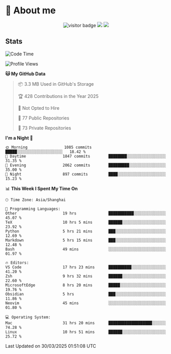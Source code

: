 <!-- ![](https://youpai.roccoshi.top/img/20200804214216.png) -->

# 🧐 About me
 
<p align="center">
<img src="https://visitor-badge.laobi.icu/badge?page_id=Lincest.Lincest&title=hits" alt="visitor badge"/>
<a href="mailto:imroccoshi@gmail.com"><img src="https://img.shields.io/badge/gmail-imroccoshi%40gmail.com-red"></a>
<a href="https://blog.roccoshi.top"><img src="https://img.shields.io/badge/blog-roccoshi-green"></a>
</p>

## Stats

<!--START_SECTION:waka-->
![Code Time](http://img.shields.io/badge/Code%20Time-2%2C374%20hrs%2057%20mins-blue)

![Profile Views](http://img.shields.io/badge/Profile%20Views-0-blue)

**🐱 My GitHub Data** 

> 📦 3.3 MB Used in GitHub's Storage 
 > 
> 🏆 428 Contributions in the Year 2025
 > 
> 🚫 Not Opted to Hire
 > 
> 📜 77 Public Repositories 
 > 
> 🔑 73 Private Repositories 
 > 
**I'm a Night 🦉** 

```text
🌞 Morning                1085 commits        █████░░░░░░░░░░░░░░░░░░░░   18.42 % 
🌆 Daytime                1847 commits        ████████░░░░░░░░░░░░░░░░░   31.35 % 
🌃 Evening                2062 commits        █████████░░░░░░░░░░░░░░░░   35.00 % 
🌙 Night                  897 commits         ████░░░░░░░░░░░░░░░░░░░░░   15.23 % 
```


📊 **This Week I Spent My Time On** 

```text
🕑︎ Time Zone: Asia/Shanghai

💬 Programming Languages: 
Other                    19 hrs              ███████████░░░░░░░░░░░░░░   45.07 % 
TeX                      10 hrs 5 mins       ██████░░░░░░░░░░░░░░░░░░░   23.92 % 
Python                   5 hrs 21 mins       ███░░░░░░░░░░░░░░░░░░░░░░   12.69 % 
Markdown                 5 hrs 15 mins       ███░░░░░░░░░░░░░░░░░░░░░░   12.48 % 
Bash                     49 mins             ░░░░░░░░░░░░░░░░░░░░░░░░░   01.97 % 

🔥 Editors: 
VS Code                  17 hrs 23 mins      ██████████░░░░░░░░░░░░░░░   41.20 % 
Zsh                      9 hrs 32 mins       ██████░░░░░░░░░░░░░░░░░░░   22.60 % 
MicrosoftEdge            8 hrs 20 mins       █████░░░░░░░░░░░░░░░░░░░░   19.76 % 
Obsidian                 5 hrs               ███░░░░░░░░░░░░░░░░░░░░░░   11.86 % 
Neovim                   45 mins             ░░░░░░░░░░░░░░░░░░░░░░░░░   01.80 % 

💻 Operating System: 
Mac                      31 hrs 20 mins      ███████████████████░░░░░░   74.28 % 
Linux                    10 hrs 51 mins      ██████░░░░░░░░░░░░░░░░░░░   25.72 % 
```


 Last Updated on 30/03/2025 01:51:08 UTC
<!--END_SECTION:waka-->


